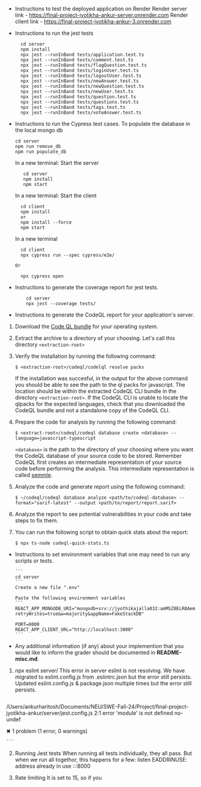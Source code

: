 - Instructions to test the deployed application on Render 
 Render server link - https://final-project-jyotikha-ankur-server.onrender.com
 Render client link - https://final-project-jyotikha-ankur-3.onrender.com
- Instructions to run the jest tests

  ```
    cd server
    npm install
    npx jest --runInBand tests/application.test.ts
    npx jest --runInBand tests/comment.test.ts
    npx jest --runInBand tests/flagQuestion.test.ts
    npx jest --runInBand tests/loginUser.test.ts
    npx jest --runInBand tests/logoutUser.test.ts
    npx jest --runInBand tests/newAnswer.test.ts
    npx jest --runInBand tests/newQuestion.test.ts
    npx jest --runInBand tests/newUser.test.ts
    npx jest --runInBand tests/question.test.ts
    npx jest --runInBand tests/questions.test.ts
    npx jest --runInBand tests/tags.test.ts
    npx jest --runInBand tests/voteAnswer.test.ts
  ```
- Instructions to run the Cypress test cases.
  To populate the database in the local mongo db

  ```
  cd server
  npm run remove_db
  npm run populate_db
  ```
  In a new terminal: Start the server
   ```
      cd server
      npm install
      npm start
    ```

  In a new terminal: Start the client
    ```
      cd client
      npm install 
      or
      npm install --force
      npm start
    ```

  In a new terminal
    ```
      cd client
      npx cypress run --spec cypress/e2e/
    ```

      Or

    ```
      npx cypress open

    ```

- Instructions to generate the coverage report for jest tests.

  ```
      cd server
      npx jest --coverage tests/
  ```

- Instructions to generate the CodeQL report for your application's server.
1. Download the [Code QL bundle](https://github.com/github/codeql-action/releases/tag/codeql-bundle-v2.19.3) for your operating system.

2. Extract the archive to a directory of your choosing. Let's call this directory `<extraction-root>`

3. Verify the installation by running the following command:

    `$ <extraction-root>/codeql/codelql resolve packs`

    If the installation was succesful, in the output for the above command you should be able to see the path to the ql packs for javascript. The location should be within the extracted CodeQL CLI bundle in the directory `<extraction-root>`. If the CodeQL CLI is unable to locate the qlpacks for the expected languages, check that you downloaded the CodeQL bundle and not a standalone copy of the CodeQL CLI.

3. Prepare the code for analysis by running the following command:

    `$ <extract-root>/codeql/codeql database create <database> --language=javascript-typescript`

    `<database>` is the path to the directory of your choosing where you want the CodeQL database of your source code to be stored. Remember CodeQL first creates an intermediate representation of your source code before performing the analysis. This intermediate representation is called [semmle](https://en.wikipedia.org/wiki/Semmle).

4. Analyze the code and generate report using the following command:

    `$ ~/codeql/codeql database analyze <path/to/codeql-database> --format="sarif-latest" --output <path/to/report/report.sarif>`

5. Analyze the report to see potential vulnerabilities in your code and take steps to fix them.

6. You can run the following script to obtain quick stats about the report:

    `$ npx ts-node codeql-quick-stats.ts`


- Instructions to set environment variables that one may need to run any scripts or tests.

      ```
      cd server
      ```
      Create a new file ".env"

      Paste the following environment variables
      ```
      REACT_APP_MONGODB_URI="mongodb+srv://jyothikajalla032:amMSZ0ELR8AemRhg@fakestackdb.bi9cb.mongodb.net/?retryWrites=true&w=majority&appName=FakeStackDB"

      PORT=8000
      REACT_APP_CLIENT_URL="http://localhost:3000"
      ```

- Any additional information (if any) about your implemention that you would like to inform the grader should be documented in **README-misc.md**.

1. npx eslint server/
This error in server eslint is not resolving. We have migrated to eslint.config.js from .eslintrc.json but the error still persists. Updated eslint.config.js & package.json multiple times but the error still persists.

     ```
/Users/ankurharitosh/Documents/NEU/SWE-Fall-24/Project/final-project-jyotikha-ankur/server/jest.config.js
2:1  error  'module' is not defined  no-undef

✖ 1 problem (1 error, 0 warnings)

    ```

2. Running Jest tests
When running all tests individually, they all pass.
But when we run all togethor, this happens for a few: listen EADDRINUSE: address already in use :::8000

3. Rate limiting
It is set to 15, so if you 